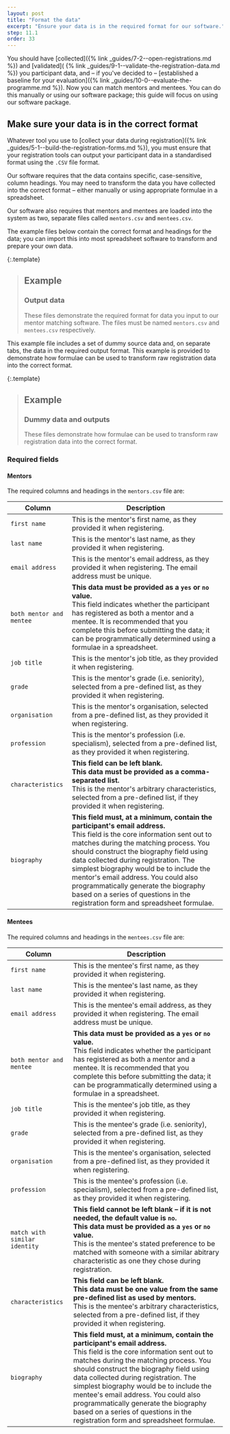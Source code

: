 ```yaml
---
layout: post
title: "Format the data"
excerpt: "Ensure your data is in the required format for our software."
step: 11.1
order: 33
---
```


You should have [collected]({% link _guides/7-2--open-registrations.md %}) and [validated]( {% link _guides/9-1--validate-the-registration-data.md %}) you participant data, and – if you've decided to – [established a baseline for your evaluation]({% link _guides/10-0--evaluate-the-programme.md %}). Now you can match mentors and mentees. You can do this manually or using our software package; this guide will focus on using our software package.

## Make sure your data is in the correct format

Whatever tool you use to [collect your data during registration]({% link _guides/5-1--build-the-registration-forms.md %}), you must ensure that your registration tools can output your participant data in a standardised format using the `.CSV` file format.

Our software requires that the data contains specific, case-sensitive, column headings. You may need to transform the data you have collected into the correct format – either manually or using appropriate formulae in a spreadsheet.

Our software also requires that mentors and mentees are loaded into the system as two, separate files called `mentors.csv` and `mentees.csv`.

The example files below contain the correct format and headings for the data; you can import this into most spreadsheet software to transform and prepare your own data.

{:.template}
> ## Example
> ### Output data
> 
> These files demonstrate the required format for data you input to our mentor matching software. The files must be named `mentors.csv` and `mentees.csv` respectively.

This example file includes a set of dummy source data and, on separate tabs, the data in the required output format. This example is provided to demonstrate how formulae can be used to transform raw registration data into the correct format.

{:.template}
> ## Example
> ### Dummy data and outputs
> 
> These files demonstrate how formulae can be used to transform raw registration data into the correct format.

### Required fields

#### Mentors

The required columns and headings in the `mentors.csv` file are:

| Column         | Description                                 |
|----------------|---------------------------------------------|
| `first name`   | This is the mentor's first name, as they provided it when registering. |
| `last name`    | This is the mentor's last name, as they provided it when registering. |
| `email address`| This is the mentor's email address, as they provided it when registering. The email address must be unique. |
| `both mentor and mentee` | **This data must be provided as a `yes` or `no` value.** <br> This field indicates whether the participant has registered as both a mentor and a mentee. It is recommended that you complete this before submitting the data; it can be programmatically determined using a formulae in a spreadsheet. |
| `job title`   | This is the mentor's job title, as they provided it when registering. |
| `grade`   |  This is the mentor's grade (i.e. seniority), selected from a pre-defined list, as they provided it when registering. |
| `organisation`   |  This is the mentor's organisation, selected from a pre-defined list, as they provided it when registering. |
| `profession`   |  This is the mentor's profession (i.e. specialism), selected from a pre-defined list, as they provided it when registering. |
| `characteristics`   | **This field can be left blank.** <br> **This data must be provided as a comma-separated list.** <br>This is the mentor's arbitrary characteristics, selected from a pre-defined list, if they provided it when registering. |
| `biography`   |  **This field must, at a minimum, contain the participant's email address.** <br> This field is the core information sent out to matches during the matching process. You should construct the biography field using data collected during registration. The simplest biography would be to include the mentor's email address. You could also programmatically generate the biography based on a series of questions in the registration form and spreadsheet formulae. |

#### Mentees

The required columns and headings in the `mentees.csv` file are:

| Column         | Description                                 |
|----------------|---------------------------------------------|
| `first name`   | This is the mentee's first name, as they provided it when registering. |
| `last name`    | This is the mentee's last name, as they provided it when registering. |
| `email address`| This is the mentee's email address, as they provided it when registering. The email address must be unique. |
| `both mentor and mentee` | **This data must be provided as a `yes` or `no` value.** <br> This field indicates whether the participant has registered as both a mentor and a mentee. It is recommended that you complete this before submitting the data; it can be programmatically determined using a formulae in a spreadsheet. |
| `job title`   | This is the mentee's job title, as they provided it when registering. |
| `grade`   |  This is the mentee's grade (i.e. seniority), selected from a pre-defined list, as they provided it when registering. |
| `organisation`   |  This is the mentee's organisation, selected from a pre-defined list, as they provided it when registering. |
| `profession`   |  This is the mentee's profession (i.e. specialism), selected from a pre-defined list, as they provided it when registering. |
| `match with similar identity`   |  **This field cannot be left blank – if it is not needed, the default value is `no`.** <br> **This data must be provided as a `yes` or `no` value.** <br> This is the mentee's stated preference to be matched with someone with a similar abitrary characteristic as one they chose during registration. |
| `characteristics`   | **This field can be left blank.** <br> **This data must be one value from the same pre-defined list as used by mentors.** <br> This is the mentee's arbitrary characteristics, selected from a pre-defined list, if they provided it when registering. |
| `biography`   |  **This field must, at a minimum, contain the participant's email address.** <br> This field is the core information sent out to matches during the matching process. You should construct the biography field using data collected during registration. The simplest biography would be to include the mentee's email address. You could also programmatically generate the biography based on a series of questions in the registration form and spreadsheet formulae. |